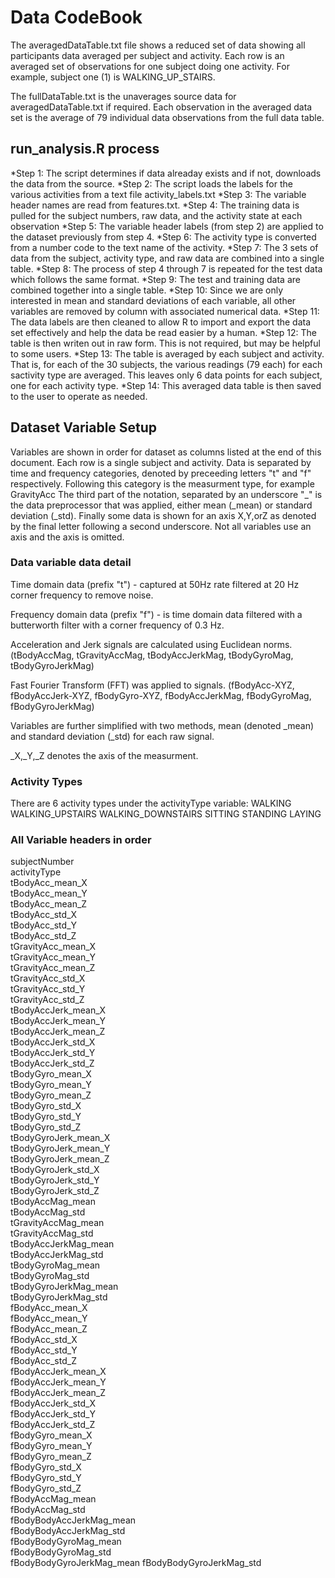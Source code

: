 # Data CodeBook
The averagedDataTable.txt file shows a reduced set of data showing all participants data averaged per subject and activity.  Each row is an averaged set of observations for one subject doing one activity.  For example, subject one (1) is WALKING_UP_STAIRS.

The fullDataTable.txt is the unaverages source data for averagedDataTable.txt if required.  Each observation in the averaged data set is the average of 79 individual data observations from the full data table.  

## run_analysis.R process
*Step 1: The script determines if data alreaday exists and if not, downloads the data from the source.
*Step 2: The script loads the labels for the various activities from a text file activity_labels.txt
*Step 3: The variable header names are read from features.txt.
*Step 4: The training data is pulled for the subject numbers, raw data, and the activity state at each observation
*Step 5: The variable header labels (from step 2) are applied to the dataset previously from step 4.
*Step 6: The activity type is converted from a number code to the text name of the activity.
*Step 7: The 3 sets of data from the subject, activity type, and raw data are combined into a single table.
*Step 8: The process of step 4 through 7 is repeated for the test data which follows the same format.
*Step 9: The test and training data are combined together into a single table.
*Step 10: Since we are only interested in mean and standard deviations of each variable, all other variables are removed by column with associated numerical data.
*Step 11: The data labels are then cleaned to allow R to import and export the data set effectively and help the data be read easier by a human.
*Step 12: The table is then writen out in raw form.  This is not required, but may be helpful to some users.
*Step 13: The table is averaged by each subject and activity. That is, for each of the 30 subjects, the various readings (79 each) for each sactivity type are averaged.  This leaves only 6 data points for each subject, one for each activity type.
*Step 14: This averaged data table is then saved to the user to operate as needed.

## Dataset Variable Setup
Variables are shown in order for dataset as columns listed at the end of this document. Each row is a single subject and activity. Data is separated by time and frequency categories, denoted by preceeding letters "t" and "f" respectively. Following this category is the measurment type, for example GravityAcc The third part of the notation, separated by an underscore "_" is the data preprocessor that was applied, either mean (_mean) or standard deviation (_std). Finally some data is shown for an axis X,Y,orZ as denoted by the final letter following a second underscore.  Not all variables use an axis and the axis is omitted.

### Data variable data detail
Time domain data (prefix "t") - captured at 50Hz rate filtered at 20 Hz corner frequency to remove noise.

Frequency domain data (prefix "f") - is time domain data filtered with a butterworth filter with a corner frequency of 0.3 Hz.

Acceleration and Jerk signals are calculated using Euclidean norms. (tBodyAccMag, tGravityAccMag, tBodyAccJerkMag, tBodyGyroMag, tBodyGyroJerkMag)

Fast Fourier Transform (FFT) was applied to signals. (fBodyAcc-XYZ, fBodyAccJerk-XYZ, fBodyGyro-XYZ, fBodyAccJerkMag, fBodyGyroMag, fBodyGyroJerkMag)

Variables are further simplified with two methods, mean (denoted _mean) and standard deviation (_std) for each raw signal.

_X,_Y,_Z denotes the axis of the measurment.

### Activity Types
There are 6 activity types under the activityType variable: 
WALKING
WALKING_UPSTAIRS
WALKING_DOWNSTAIRS
SITTING
STANDING
LAYING

### All Variable headers in order
subjectNumber             
activityType              
tBodyAcc_mean_X           
tBodyAcc_mean_Y          
tBodyAcc_mean_Z           
tBodyAcc_std_X            
tBodyAcc_std_Y            
tBodyAcc_std_Z           
tGravityAcc_mean_X        
tGravityAcc_mean_Y        
tGravityAcc_mean_Z        
tGravityAcc_std_X        
tGravityAcc_std_Y         
tGravityAcc_std_Z         
tBodyAccJerk_mean_X       
tBodyAccJerk_mean_Y      
tBodyAccJerk_mean_Z       
tBodyAccJerk_std_X        
tBodyAccJerk_std_Y        
tBodyAccJerk_std_Z       
tBodyGyro_mean_X          
tBodyGyro_mean_Y          
tBodyGyro_mean_Z          
tBodyGyro_std_X          
tBodyGyro_std_Y          
tBodyGyro_std_Z          
tBodyGyroJerk_mean_X     
tBodyGyroJerk_mean_Y     
tBodyGyroJerk_mean_Z     
tBodyGyroJerk_std_X     
tBodyGyroJerk_std_Y       
tBodyGyroJerk_std_Z      
tBodyAccMag_mean         
tBodyAccMag_std          
tGravityAccMag_mean       
tGravityAccMag_std       
tBodyAccJerkMag_mean      
tBodyAccJerkMag_std       
tBodyGyroMag_mean         
tBodyGyroMag_std         
tBodyGyroJerkMag_mean     
tBodyGyroJerkMag_std      
fBodyAcc_mean_X           
fBodyAcc_mean_Y          
fBodyAcc_mean_Z           
fBodyAcc_std_X            
fBodyAcc_std_Y            
fBodyAcc_std_Z           
fBodyAccJerk_mean_X       
fBodyAccJerk_mean_Y       
fBodyAccJerk_mean_Z       
fBodyAccJerk_std_X       
fBodyAccJerk_std_Y        
fBodyAccJerk_std_Z        
fBodyGyro_mean_X          
fBodyGyro_mean_Y         
fBodyGyro_mean_Z          
fBodyGyro_std_X           
fBodyGyro_std_Y           
fBodyGyro_std_Z          
fBodyAccMag_mean          
fBodyAccMag_std           
fBodyBodyAccJerkMag_mean  
fBodyBodyAccJerkMag_std  
fBodyBodyGyroMag_mean     
fBodyBodyGyroMag_std      
fBodyBodyGyroJerkMag_mean
fBodyBodyGyroJerkMag_std 